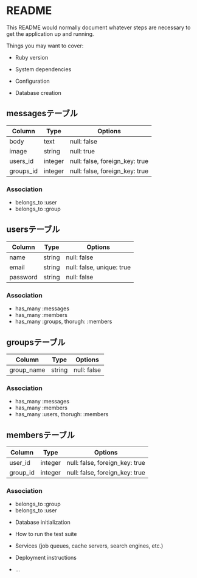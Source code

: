 # README

This README would normally document whatever steps are necessary to get the
application up and running.

Things you may want to cover:

* Ruby version

* System dependencies

* Configuration

* Database creation

## messagesテーブル

|Column|Type|Options|
|------|----|-------|
|body|text|null: false|
|image|string|null: true|
|users_id|integer|null: false, foreign_key: true|
|groups_id|integer|null: false, foreign_key: true|

### Association
- belongs_to :user
- belongs_to :group

## usersテーブル

|Column|Type|Options|
|------|----|-------|
|name|string|null: false|
|email|string|null: false, unique: true|
|password|string|null: false|

### Association
- has_many :messages
- has_many :members
- has_many :groups, thorugh: :members

## groupsテーブル

|Column|Type|Options|
|------|----|-------|
|group_name|string|null: false|

### Association
- has_many :messages
- has_many :members
- has_many :users, thorugh: :members

## membersテーブル

|Column|Type|Options|
|------|----|-------|
|user_id|integer|null: false, foreign_key: true|
|group_id|integer|null: false, foreign_key: true|

### Association
- belongs_to :group
- belongs_to :user

* Database initialization

* How to run the test suite

* Services (job queues, cache servers, search engines, etc.)

* Deployment instructions

* ...

